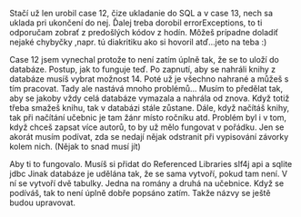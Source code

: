 Stačí už len urobil case 12, čize ukladanie do SQL a v case 13, nech sa uklada pri ukončení do nej. Ďalej treba dorobil errorExceptions, to ti odporučam zobrať z predošlých kódov z hodín. Môžeš prípadne doladiť nejaké chybyčky ,napr. tú diakritiku ako si hovoril atď...jeto na teba :)

Case 12 jsem vynechal protože to není zatím úplně tak, že se to uloží do databáze.
Postup, jak to funguje teď.
Po zapnutí, aby se nahráli knihy z databáze musíš vybrat možnost 14. Poté už je všechno nahrané a můžeš s tím pracovat. Tady ale nastává mnoho problémů... Musím to předělat tak, aby se jakoby vždy celá databáze vymazala a nahrála od znova.
Když totiž třeba smažeš knihu, tak v databázi stále zůstane. Dále, když načítáš knihy, tak při načítání učebnic je tam žánr místo ročníku atd. 
Problém byl i v tom, když chceš zapsat více autorů, to by už mělo fungovat v pořádku. Jen se akorát musím podívat, zda se nedají nějak odstranit při vypisování závorky kolem nich. (Nějak to snad musí jít)

Aby ti to fungovalo. Musíš si přidat do Referenced Libraries slf4j api a sqlite jdbc Jinak databáze je udělána tak, že se sama vytvoří, pokud tam není. V ní se vytvoří dvě tabulky. Jedna na romány a druhá na učebnice. Když se podíváš, tak to není úplně dobře popsáno zatím. Takže názvy se ještě budou upravovat. 
